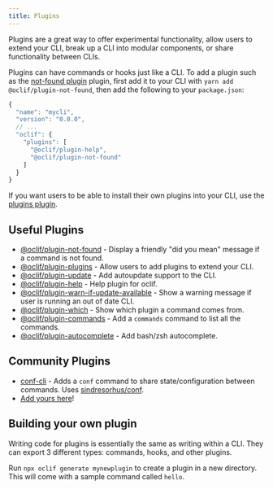 ```yaml
---
title: Plugins
---
```


Plugins are a great way to offer experimental functionality, allow users to extend your CLI, break up a CLI into modular components, or share functionality between CLIs.

Plugins can have commands or hooks just like a CLI. To add a plugin such as the [not-found plugin](https://github.com/oclif/plugin-not-found) plugin, first add it to your CLI with `yarn add @oclif/plugin-not-found`, then add the following to your `package.json`:

```js
{
  "name": "mycli",
  "version": "0.0.0",
  // ...
  "oclif": {
    "plugins": [
      "@oclif/plugin-help",
      "@oclif/plugin-not-found"
    ]
  }
}
```

If you want users to be able to install their own plugins into your CLI, use the [plugins plugin](https://github.com/oclif/plugin-plugins).

## Useful Plugins

* [@oclif/plugin-not-found](https://github.com/oclif/plugin-not-found) - Display a friendly "did you mean" message if a command is not found.
* [@oclif/plugin-plugins](https://github.com/oclif/plugin-plugins) - Allow users to add plugins to extend your CLI.
* [@oclif/plugin-update](https://github.com/oclif/plugin-update) - Add autoupdate support to the CLI.
* [@oclif/plugin-help](https://github.com/oclif/plugin-help) - Help plugin for oclif.
* [@oclif/plugin-warn-if-update-available](https://github.com/oclif/plugin-warn-if-update-available) - Show a warning message if user is running an out of date CLI.
* [@oclif/plugin-which](https://github.com/oclif/plugin-which) - Show which plugin a command comes from.
* [@oclif/plugin-commands](https://github.com/oclif/plugin-commands) - Add a `commands` command to list all the commands.
* [@oclif/plugin-autocomplete](https://github.com/oclif/plugin-autocomplete) - Add bash/zsh autocomplete.

## Community Plugins
* [conf-cli](https://github.com/natzcam/conf-cli) - Adds a `conf` command to share state/configuration between commands. Uses [sindresorhus/conf](https://github.com/sindresorhus/conf).
* [Add yours here](https://github.com/oclif/oclif.github.io/blob/docs/docs/plugins.md)!

## Building your own plugin

Writing code for plugins is essentially the same as writing within a CLI. They can export 3 different types: commands, hooks, and other plugins.

Run `npx oclif generate mynewplugin` to create a plugin in a new directory. This will come with a sample command called `hello`.
